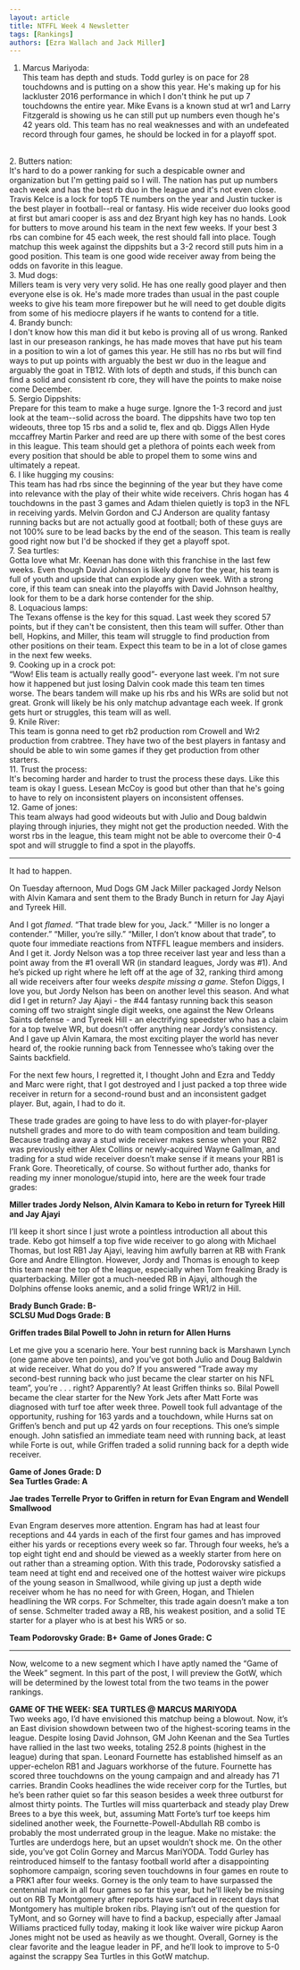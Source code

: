 ```yaml
---
layout: article
title: NTFFL Week 4 Newsletter
tags: [Rankings]
authors: [Ezra Wallach and Jack Miller]
---
```


1. Marcus Mariyoda:<br>
This team has depth and studs. Todd gurley is on pace for 28 touchdowns and is putting on a show this year. He's making up for his lackluster 2016 performance in which I don't think he put up 7 touchdowns the entire year. Mike Evans is a known stud at wr1 and Larry Fitzgerald is showing us he can still put up numbers even though he's 42 years old. This team has no real weaknesses and with an undefeated record through four games, he should be locked in for a playoff spot.
<br>
2. Butters nation:<br>
It's hard to do a power ranking for such a despicable owner and organization but I'm getting paid so I will. The nation has put up numbers each week and has the best rb duo in the league and it's not even close. Travis Kelce is a lock for top5 TE numbers on the year and Justin tucker is the best player in football--real or fantasy. His wide receiver duo looks good at first but amari cooper is ass and dez Bryant high key has no hands. Look for butters to move around his team in the next few weeks. If your best 3 rbs can combine for 45 each week, the rest should fall into place. Tough matchup this week against the dippshits but a 3-2 record still puts him in a good position. This team is one good wide receiver away from being the odds on favorite in this league. 
<br>
3. Mud dogs:<br>
Millers team is very very very solid. He has one really good player and then everyone else is ok. He's made more trades than usual in the past couple weeks to give his team more firepower but he will need to get double digits from some of his mediocre players if he wants to contend for a title. 
<br>
4. Brandy bunch:<br>
I don't know how this man did it but kebo is proving all of us wrong. Ranked last in our preseason rankings, he has made moves that have put his team in a position to win a lot of games this year. He still has no rbs but will find ways to put up points with arguably the best wr duo in the league and arguably the goat in TB12. With lots of depth and studs, if this bunch can find a solid and consistent rb core, they will have the points to make noise come December. 
<br>
5. Sergio Dippshits:<br>
Prepare for this team to make a huge surge. Ignore the 1-3 record and just look at the team--solid across the board. The dippshits have two top ten wideouts, three top 15 rbs and a solid te, flex and qb. Diggs Allen Hyde mccaffrey Martin Parker and reed are up there with some of the best cores in this league. This team should get a plethora of points each week from every position that should be able to propel them to some wins and ultimately a repeat. 
<br>
6. I like hugging my cousins:<br>
This team has had rbs since the beginning of the year but they have come into relevance with the play of their white wide receivers. Chris hogan has 4 touchdowns in the past 3 games and Adam thielen quietly is top3 in the NFL in receiving yards. Melvin Gordon and CJ Anderson are quality fantasy running backs but are not actually good at football; both of these guys are not 100% sure to be lead backs by the end of the season. This team is really good right now but I'd be shocked if they get a playoff spot. 
<br>
7. Sea turtles:<br>
Gotta love what Mr. Keenan has done with this franchise in the last few weeks. Even though David Johnson is likely done for the year, his team is full of youth and upside that can explode any given week. With a strong core, if this team can sneak into the playoffs with David Johnson healthy, look for them to be a dark horse contender for the ship. 
<br>
8. Loquacious lamps:<br>
The Texans offense is the key for this squad. Last week they scored 57 points, but if they can't be consistent, then this team will suffer. Other than bell, Hopkins, and Miller, this team will struggle to find production from other positions on their team. Expect this team to be in a lot of close games in the next few weeks.
<br>
9. Cooking up in a crock pot:<br>
“Wow! Elis team is actually really good”- everyone last week. I'm not sure how it happened but just losing Dalvin cook made this team ten times worse. The bears tandem will make up his rbs and his WRs are solid but not great. Gronk will likely be his only matchup advantage each week. If gronk gets hurt or struggles, this team will as well. 
<br>
9. Knile River:<br>
This team is gonna need to get rb2 production rom Crowell and Wr2 production from crabtree. They have two of the best players in fantasy and should be able to win some games if they get production from other starters. 
<br>
11. Trust the process:<br>
It's becoming harder and harder to trust the process these days. Like this team is okay I guess. Lesean McCoy is good but other than that he's going to have to rely on inconsistent players on inconsistent offenses. 
<br>
12. Game of jones:<br>
This team always had good wideouts but with Julio and Doug baldwin playing through injuries, they might not get the production needed. With the worst rbs in the league, this team might not be able to overcome their 0-4 spot and will struggle to find a spot in the playoffs.

---

It had to happen.

On Tuesday afternoon, Mud Dogs GM Jack Miller packaged Jordy Nelson with Alvin Kamara and sent them to the Brady Bunch in return for Jay Ajayi and Tyreek Hill.

And I got *flamed*. “That trade blew for you, Jack.” “Miller is no longer a contender.” “Miller, you’re silly.” “Miller, I don’t know about that trade”, to quote four immediate reactions from NTFFL league members and insiders. And I get it. Jordy Nelson was a top three receiver last year and less than a point away from the #1 overall WR (in standard leagues, Jordy was #1). And he’s picked up right where he left off at the age of 32, ranking third among all wide receivers after four weeks *despite missing a game.* Stefon Diggs, I love you, but Jordy Nelson has been on another level this season. And what did I get in return? Jay Ajayi - the #44 fantasy running back this season coming off two straight single digit weeks, one against the New Orleans Saints defense - and Tyreek Hill - an electrifying speedster who has a claim for a top twelve WR, but doesn’t offer anything near Jordy’s consistency. And I gave up Alvin Kamara, the most exciting player the world has never heard of, the rookie running back from Tennessee who’s taking over the Saints backfield.

For the next few hours, I regretted it, I thought John and Ezra and Teddy and Marc were right, that I got destroyed and I just packed a top three wide receiver in return for a second-round bust and an inconsistent gadget player. But, again, I had to do it.

These trade grades are going to have less to do with player-for-player nutshell grades and more to do with team composition and team building. Because trading away a stud wide receiver makes sense when your RB2 was previously either Alex Collins or newly-acquired Wayne Gallman, and trading for a stud wide receiver doesn’t make sense if it means your RB1 is Frank Gore. Theoretically, of course. So without further ado, thanks for reading my inner monologue/stupid into, here are the week four trade grades:

**Miller trades Jordy Nelson, Alvin Kamara to Kebo in return for Tyreek Hill and Jay Ajayi**

I’ll keep it short since I just wrote a pointless introduction all about this trade. Kebo got himself a top five wide receiver to go along with Michael Thomas, but lost RB1 Jay Ajayi, leaving him awfully barren at RB with Frank Gore and Andre Ellington. However, Jordy and Thomas is enough to keep this team near the top of the league, especially when Tom freaking Brady is quarterbacking. Miller got a much-needed RB in Ajayi, although the Dolphins offense looks anemic, and a solid fringe WR1/2 in Hill.

**Brady Bunch Grade: B-**<br>
**SCLSU Mud Dogs Grade: B**

**Griffen trades Bilal Powell to John in return for Allen Hurns**

Let me give you a scenario here. Your best running back is Marshawn Lynch (one game above ten points), and you’ve got both Julio and Doug Baldwin at wide receiver. What do you do? If you answered “Trade away my second-best running back who just became the clear starter on his NFL team”, you’re . . . right? Apparently? At least Griffen thinks so. Bilal Powell became the clear starter for the New York Jets after Matt Forte was diagnosed with turf toe after week three. Powell took full advantage of the opportunity, rushing for 163 yards and a touchdown, while Hurns sat on Griffen’s bench and put up 42 yards on four receptions. This one’s simple enough. John satisfied an immediate team need with running back, at least while Forte is out, while Griffen traded a solid running back for a depth wide receiver.

**Game of Jones Grade: D**<br>
**Sea Turtles Grade: A**<br>

**Jae trades Terrelle Pryor to Griffen in return for Evan Engram and Wendell Smallwood**

Evan Engram deserves more attention. Engram has had at least four receptions and 44 yards in each of the first four games and has improved either his yards or receptions every week so far. Through four weeks, he’s a top eight tight end and should be viewed as a weekly starter from here on out rather than a streaming option. With this trade, Podorovsky satisfied a team need at tight end and received one of the hottest waiver wire pickups of the young season in Smallwood, while giving up just a depth wide receiver whom he has no need for with Green, Hogan, and Thielen headlining the WR corps. For Schmelter, this trade again doesn’t make a ton of sense. Schmelter traded away a RB, his weakest position, and a solid TE starter for a player who is at best his WR5 or so.

**Team Podorovsky Grade: B+**
**Game of Jones Grade: C**

---

Now, welcome to a new segment which I have aptly named the “Game of the Week” segment. In this part of the post, I will preview the GotW, which will be determined by the lowest total from the two teams in the power rankings.

**GAME OF THE WEEK: SEA TURTLES @ MARCUS MARIYODA**<br>
Two weeks ago, I’d have envisioned this matchup being a blowout. Now, it’s an East division showdown between two of the highest-scoring teams in the league. Despite losing David Johnson, GM John Keenan and the Sea Turtles have rallied in the last two weeks, totaling 252.8 points (highest in the league) during that span. Leonard Fournette has established himself as an upper-echelon RB1 and Jaguars workhorse of the future. Fournette has scored three touchdowns on the young campaign and and already has 71 carries. Brandin Cooks headlines the wide receiver corp for the Turtles, but he’s been rather quiet so far this season besides a week three outburst for almost thirty points. The Turtles will miss quarterback and steady play Drew Brees to a bye this week, but, assuming Matt Forte’s turf toe keeps him sidelined another week, the Fournette-Powell-Abdullah RB combo is probably the most underrated group in the league. Make no mistake: the Turtles are underdogs here, but an upset wouldn’t shock me. On the other side, you’ve got Colin Gorney and Marcus MariYODA. Todd Gurley has reintroduced himself to the fantasy football world after a disappointing sophomore campaign, scoring seven touchdowns in four games en route to a PRK1 after four weeks. Gorney is the only team to have surpassed the centennial mark in all four games so far this year, but he’ll likely be missing out on RB Ty Montgomery after reports have surfaced in recent days that Montgomery has multiple broken ribs. Playing isn’t out of the question for TyMont, and so Gorney will have to find a backup, especially after Jamaal Williams practiced fully today, making it look like waiver wire pickup Aaron Jones might not be used as heavily as we thought. Overall, Gorney is the clear favorite and the league leader in PF, and he’ll look to improve to 5-0 against the scrappy Sea Turtles in this GotW matchup.

